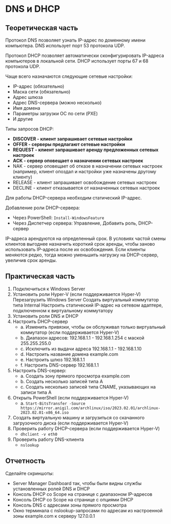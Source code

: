 DNS и DHCP
===========

Теоретическая часть
-------------------

Протокол DNS позволяет узнать IP-адрес по доменному имени компьютера. DNS использует порт 53 протокола UDP.

Протокол DHCP позволяет автоматически сконфигурировать IP-адреса компьютеров в локальной сети. DHCP использует порты 67 и 68 протокола UDP.

Чаще всего назначаются следующие сетевые настройки:
- IP-адрес (обязательно)
- Маска сети (обязательно)
- Адрес шлюза
- Адрес DNS-сервера (можно несколько)
- Имя домена
- Параметры загрузки ОС по сети (PXE)
- И другие

Типы запросов DHCP:
- **DISCOVER - клиент запрашивает сетевые настройки**
- **OFFER - серверы предлагают сетевые настройки**
- **REQUEST - клиент запрашивает аренду предложенных сетевых настроек**
- **ACK - сервер оповещает о назначении сетевых настроек**
- NAK - сервер оповещает об отказе в назначении сетевых настроек (например, клиент опоздал и настройки уже назначены другому клиенту)
- RELEASE - клиент запрашивает освобождение сетевых настроек
- DECLINE - клиент отказывается от назначенных сетевых настроек

Для работы DHCP-сервера необходим статический IP-адрес.

Добавление роли DHCP-сервера:
- Через PowerShell: `Install-WindowsFeature`
- Через Диспетчер сервера: Управление, Добавить роль, DHCP-сервер

IP-адреса арендуются на определенный срок. В условиях частой смены клиентов выгоднее назначить короткий срок аренды, чтобы заново использовать IP-адреса после их освобождения. Если клиенты меняются редко, тогда можно уменьшить нагрузку на DHCP-сервер, увеличив срок аренды.

Практическая часть
------------------

1. Подключиться к Windows Server
2. Установить роли Hyper-V (если поддерживается Hyper-V)
   Перезагрузить Windows Server
   Создать виртуальный коммутатор типа Internal
   Настроить статический IP-адрес на сетевом адаптере, подключенном к виртуальному коммутатору
3. Установить роли DNS и DHCP
4. Настроить DHCP-сервер
   - a. Изменить привязки, чтобы он обслуживал только виртуальный коммутатор (если поддерживается Hyper-V)
   - b. Диапазон адресов: 192.168.1.1 - 192.168.1.254 с маской 255.255.255.0
   - c. Исключить из выдачи адреса 192.168.1.1 - 192.168.1.10
   - d. Настроить название домена example.com
   - e. Настроить шлюз 192.168.1.1
   - f. Настроить DNS-сервер 192.168.1.1
5. Настроить DNS-сервер:
   - a. Создать зону прямого просмотра example.com
   - b. Создать несколько записей типа A
   - c. Создать несколько записей типа CNAME, указывающих на записи типа A
6. Открыть PowerShell (если поддерживается Hyper-V)
   - a. `Start-BitsTransfer -Source https://mirror.anigil.com/archlinux/iso/2023.02.01/archlinux-2023.02.01-x86_64.iso`
7. Создать виртуальную машину и загрузиться со скачанного загрузочного диска (если поддерживается Hyper-V)
8. Проверить работу DHCP-сервера (если поддерживается Hyper-V)
   - `dhclient -v eth0`
9. Проверить работу DNS-клиента
   - `nslookup`

Отчетность
----------

Сделайте скриншоты:
- Server Manager Dashboard так, чтобы были видны службы установленных ролей DNS и DHCP
- Консоль DHCP со Scope на странице с диапазоном IP-адресов
- Консоль DHCP со Scope на странице с опциями DHCP
- Консоль DNS с адресами зоны прямого просмотра
- Окно терминала с nslookup-запросами по адресам из настроенной зоны example.com к серверу 127.0.0.1
